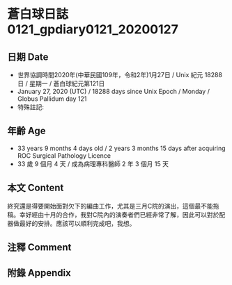 [_metadata_:encoding]: - "utf-8"
[_metadata_:fileformat]: - "markdown"
[_metadata_:MIME_type]: - "text/plain"
[_metadata_:markdown_version]: - "commonmark version 0.29"
[_metadata_:markdown_spec]: - "https://spec.commonmark.org/0.29/"

# 蒼白球日誌0121_gpdiary0121_20200127 #

## 日期 Date ##

* 世界協調時間2020年(中華民國109年，令和2年)1月27日 / Unix 紀元 18288 日 / 星期一 / 蒼白球紀元第121日
* January 27, 2020 (UTC) / 18288 days since Unix Epoch / Monday / Globus Pallidum day 121
* 特殊註記:

## 年齡 Age ##

* 33 years 9 months 4 days old / 2 years 3 months 15 days after acquiring ROC Surgical Pathology Licence
* 33 歲 9 個月 4 天 / 成為病理專科醫師 2 年 3 個月 15 天

## 本文 Content ##

終究還是得要開始面對欠下的編曲工作，尤其是三月C院的演出，這個最不能拖稿。幸好經由十月的合作，我對C院內的演奏者們已經非常了解，因此可以對於配器做最好的安排。應該可以順利完成吧，我想。

## 注釋 Comment ##


## 附錄 Appendix ##

